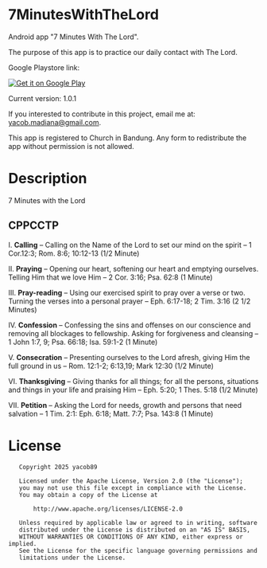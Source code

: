 # 7MinutesWithTheLord

Android app "7 Minutes With The Lord".

The purpose of this app is to practice our daily contact with The Lord.

Google Playstore link:

[![Get it on Google Play](https://play.google.com/intl/en_us/badges/static/images/badges/en_badge_web_generic.png)](https://play.google.com/store/apps/details?id=com.churchinbandung.seven_minutes_with_the_lord)

Current version: 1.0.1

If you interested to contribute in this project, email me at: yacob.madiana@gmail.com.

This app is registered to Church in Bandung. Any form to redistribute the app without permission is not allowed.

# Description

7 Minutes with the Lord

## CPPCCTP

I. **Calling** – Calling on the Name of the Lord to set our mind on the spirit – 1 Cor.12:3; Rom. 8:6; 10:12-13 (1/2 Minute)

II. **Praying** – Opening our heart, softening our heart and emptying ourselves. Telling Him that we love Him – 2 Cor. 3:16; Psa. 62:8 (1 Minute)

III. **Pray-reading** – Using our exercised spirit to pray over a verse or two. Turning the verses into a personal prayer – Eph. 6:17-18; 2 Tim. 3:16 (2 1/2 Minutes)

IV. **Confession** – Confessing the sins and offenses on our conscience and removing all blockages to fellowship. Asking for forgiveness and cleansing – 1 John 1:7, 9; Psa. 66:18; Isa. 59:1-2 (1 Minute)

V. **Consecration** – Presenting ourselves to the Lord afresh, giving Him the full ground in us – Rom. 12:1-2; 6:13,19; Mark 12:30 (1/2 Minute)

VI. **Thanksgiving** – Giving thanks for all things; for all the persons, situations and things in your life and praising Him – Eph. 5:20; 1 Thes. 5:18 (1/2 Minute)

VII. **Petition** – Asking the Lord for needs, growth and persons that need salvation – 1 Tim. 2:1: Eph. 6:18; Matt. 7:7; Psa. 143:8 (1 Minute)

# License 

```
   Copyright 2025 yacob89

   Licensed under the Apache License, Version 2.0 (the "License");
   you may not use this file except in compliance with the License.
   You may obtain a copy of the License at

       http://www.apache.org/licenses/LICENSE-2.0

   Unless required by applicable law or agreed to in writing, software
   distributed under the License is distributed on an "AS IS" BASIS,
   WITHOUT WARRANTIES OR CONDITIONS OF ANY KIND, either express or implied.
   See the License for the specific language governing permissions and
   limitations under the License.
```

